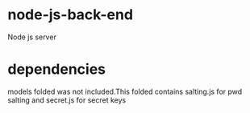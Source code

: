 # node-js-back-end
Node js server

# dependencies
models folded was not included.This folded contains salting.js for pwd salting and secret.js for secret keys 
